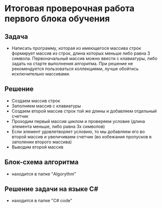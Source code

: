 # Итоговая проверочная работа первого блока обучения

## Задача

* Написать программу, которая из имеющегося массива строк формирует массив из строк, длина которых меньше либо равна 3 символа. Первоначальный массив можно ввести с клавиатуры, либо задать на старте выполнения алгоритма. При решение не рекомендуется пользоваться коллекциями, лучше обойтись исключительно массивами.

## Решение

* Создаем массив строк
* Заполняем массив с клавиатуры
* Создаем второй массив строк той же длины и добавляем отдельный счетчик
* Проходим первый массив циклом и проверяем условие (длина элемента меньше, либо равна 3х символов)
* Если элемент удовлетворяет условию, то мы добавляем его во второй массив и увеличиваем счетчик (во избежания пропусков в заполении второго массива)
* Выводим второй массив

## Блок-схема алгоритма
* находится в папке "Algorythm"

## Решение задачи на языке C#
* находится в папке "C# code"